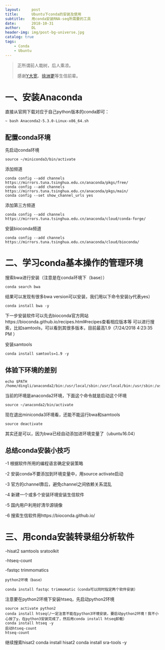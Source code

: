 ```yaml
---
layout:     post
title:      Ubuntu下conda的安装及使用
subtitle:   用conda安装RNA-seq所需要的工具
date:       2018-10-31
author:     DL
header-img: img/post-bg-universe.jpg
catalog: true
tags:
    - Conda
    - Ubuntu
---
```


> 正所谓前人栽树，后人乘凉。
> 
> 感谢[Y大宽](https://www.jianshu.com/u/51a71446d509)、[徐洲更](https://www.jianshu.com/u/9ea40b5f607a)等生信前辈。

# 一、安装Anaconda
直接从官网下载对应于自己python版本的conda即可：

	~ bash Anaconda2-5.3.0-Linux-x86_64.sh
## 配置conda环境

先启动conda环境

	source ~/miniconda3/bin/activate
添加频道

	conda config --add channels https://mirrors.tuna.tsinghua.edu.cn/anaconda/pkgs/free/ 
	conda config --add channels https://mirrors.tuna.tsinghua.edu.cn/anaconda/pkgs/main/ 
	conda config --set show_channel_urls yes
添加第三方频道	

	conda config --add channels https://mirrors.tuna.tsinghua.edu.cn/anaconda/cloud/conda-forge/

安装bioconda频道

	conda config --add channels https://mirrors.tuna.tsinghua.edu.cn/anaconda/cloud/bioconda/ 
# 二、学习conda基本操作的管理环境

搜索bwa进行安装（注意是在conda环境下（base））

	conda search bwa
结果可以发现有很多bwa version可以安装，我们用以下命令安装(y代表yes）

	conda install bwa -y 
下一步安装软件可以先去bioconda官方网站https://bioconda.github.io/recipes.html#recipes查看相应版本等
可以进行搜索，比如samtools，可以看到其很多版本，目前最高1.9（7/24/2018 4:23:35 PM ）

安装samtools

	conda install samtools=1.9 -y 
## 体验下环境的差别
	echo $PATH 
	/home/dingli/anaconda2/bin:/usr/local/sbin:/usr/local/bin:/usr/sbin:/usr/bin:/sbin:/bin:/usr/games:/usr/local/games
当前的环境是anaconda2环境，下面这个命令就是启动这个环境

	source ~/anaconda2/bin/activate
现在退出miniconda3环境看，还能不能运行bwa和samtools

	source deactivate
其实还是可以，因为bwa已经自动添加进环境变量了（ubuntu16.04）

## 总结conda安装小技巧

-1 根据软件所用的编程语言确定安装策略

-2 安装conda不要添加到环境变量中，用source activate启动

-3 官方的channel靠后，避免channel之间依赖关系混乱

-4 新建一个或多个安装环境安装生信软件

-5 国内用户利用好清华源镜像

-6 搜索生信软件用https://bioconda.github.io/

# 三、用conda安装转录组分析软件

-hisat2 samtools sratoolkit

-htseq-count

-fastqc trimmomatics

	python2环境（base）  
 
	conda install fastqc trimmomatic（conda可以同时指定两个软件安装） 
注意要在python2环境下安装htseq，先启动python2环境

	source activate python2
	conda install htseq(/一定注意不能在python3环境安装，要启动python2环境！我不小心按了y，在python3安装完成了，然后用conda install htseq卸载） 
	conda install htseq -y
	启动htseq-count
	htseq-count

继续搜索hisat2
	conda install hisat2 
	conda install sra-tools -y 

